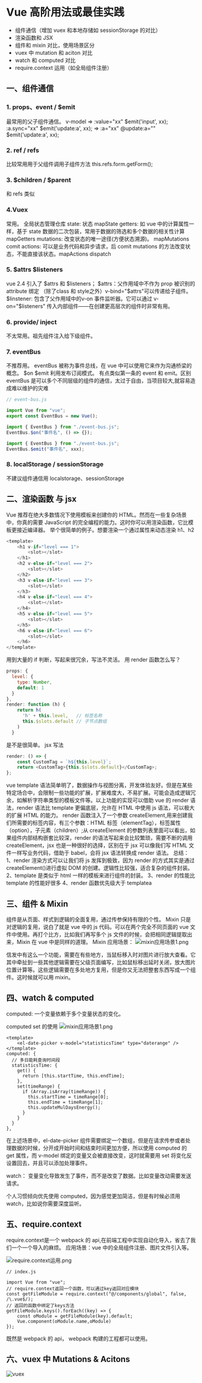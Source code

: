 # Vue 高阶用法或最佳实践

-   组件通信（增加 vuex 和本地存储如 sessionStorage 的对比）
-   渲染函数和 JSX
-   组件和 mixin 对比，使用场景区分
-   vuex 中 mutation 和 aciton 对比
-   watch 和 computed 对比
-   require.context 运用（如全局组件注册）

## 一、组件通信

### 1. props、event / \$emit

最常用的父子组件通信。
v-model => :value="xx" $emit('input', xx);
:a.sync="xx" $emit('update:a', xx); => :a="xx" @update:a="" \$emit('update:a', xx);

### 2. ref / refs

比较常用用于父组件调用子组件方法
this.refs.form.getForm();

### 3. $children / $parent

和 refs 类似

### 4.Vuex

常用。
全局状态管理仓库
state: 状态 mapState
getters: 如 vue 中的计算属性一样，基于 state 数据的二次包装，常用于数据的筛选和多个数据的相关性计算 mapGetters
mutations: 改变状态的唯一途径(方便状态溯源)。 mapMutations comit
actions: 可以是业务代码和异步请求，后 comit mutations 的方法改变状态，不能直接该状态。mapActions dispatch

### 5. $attrs $listeners

vue 2.4 引入了 $attrs 和 $listeners；
$attrs：父作用域中不作为 prop 被识别的 attribute 绑定 （除了class 和 style之外）v-bind="$attrs"可以传递给子组件。
$linstener: 包含了父作用域中的v-on 事件监听器。它可以通过 v-on="$listeners" 传入内部组件——在创建更高层次的组件时非常有用。

### 6. provide/ inject

不太常用。祖先组件注入给下级组件。

### 7. eventBus

不推荐用。
eventBus 被称为事件总线，在 vue 中可以使用它来作为沟通桥梁的概念。
$on $emit 利用发布订阅模式。
有点类似第一条的 event 和 emit。区别 eventBus 是可以多个不同层级的组件的通信，太过于自由，当项目较大,就容易造成难以维护的灾难

```javascript
// event-bus.js

import Vue from "vue";
export const EventBus = new Vue();
```

```javascript
import { EventBus } from "./event-bus.js";
EventBus.$on("事件名", () => {});
```

```javascript
import { EventBus } from "./event-bus.js";
EventBus.$emit("事件名", xxx);
```

### 8. localStorage / sessionStorage

不建议组件通信用 localstorage、sessionStorage

## 二、渲染函数 与 jsx

Vue 推荐在绝大多数情况下使用模板来创建你的 HTML。然而在一些复杂场景中，你真的需要 JavaScript 的完全编程的能力。这时你可以用渲染函数，它比模板更接近编译器。
举个很简单的例子。想要渲染一个通过属性来动态渲染 h1、h2

```javascript
<template>
    <h1 v-if="level === 1">
        <slot></slot>
    </h1>
    <h2 v-else-if="level === 2">
        <slot></slot>
    </h2>
    <h3 v-else-if="level === 3">
        <slot></slot>
    </h3>
    <h4 v-else-if="level === 4">
        <slot></slot>
    </h4>
    <h5 v-else-if="level === 5">
        <slot></slot>
    </h5>
    <h6 v-else-if="level === 6">
        <slot></slot>
    </h6>
</template>
```

用到大量的 if 判断，写起来很冗余，写法不灵活。
用 render 函数怎么写？

```javascript
props: {
  level: {
    type: Number,
    default: 1
  }
},
render: function (h) {
    return h(
      'h' + this.level,   // 标签名称
      this.$slots.default // 子节点数组
    )
  }
```

是不是很简单。
jsx 写法

```javascript
render: () => {
    const CustomTag = `h${this.level}`;
    return <CustomTag>{this.$slots.default}</CustomTag>;
};
```

vue template 语法简单明了，数据操作与视图分离，开发体验友好。但是在某些特定场合中，会限制一些功能的扩展，扩展难度大，不易扩展。可能会造成逻辑冗余，如解析字符串类型的模板文件等。以上功能的实现可以借助 vue 的 render 语法，render 语法比 template 更偏底层，允许在 HTML 中使用 js 语法，可以极大的扩展 HTML 的能力。
render 函数注入了一个参数 createElement,用来创建我们所需要的标签内容，有三个参数：HTML 标签（elementTag），标签属性（option），子元素（children）;从 createElement 的参数列表里面可以看出，如果组件内部结构嵌套比较深，render 的语法写起来会比较繁琐，需要不断的调用 createElement，jsx 也是一种很好的选择，区别在于 jsx 可以像我们写 HTML 文件一样写业务代码，借助于 babel，会将 jsx 语法转换成 render 语法。
总结：
1、render 渲染方式可以让我们将 js 发挥到极致，因为 render 的方式其实是通过 createElement()进行虚拟 DOM 的创建。逻辑性比较强，适合复杂的组件封装。
2、template 是类似于 html 一样的模板来进行组件的封装。
3、render 的性能比 template 的性能好很多
4、render 函数优先级大于 templatea

## 三、组件 & Mixin

组件是从页面、样式到逻辑的全面复用，通过传参保持有限的个性。
Mixin 只是对逻辑的复用，说白了就是 vue 中的 js 代码。可以在两个完全不同页面的 vue 文件中使用。再打个比方，比如我们再写多个 js 文件的时候，会把相同逻辑提取出来，Mixin 在 vue 中是同样的道理。
Mixin 应用场景：
![mixin应用场景1.png](images/mixin应用场景1.png)

信发中有这么一个功能，需要在有些地方，当鼠标移入时对图片进行放大查看。它其中牵扯到一些其他逻辑需要在父级页面编写，比如鼠标移出延时关闭，放大图片位置计算等。这些逻辑需要在多处地方复用，但是你又无法把整套东西写成一个组件。这时候就可以用 mixin。

## 四、watch & computed

computed: 一个变量依赖于多个变量状态的变化。

computed set 的使用
![mixin应用场景1.png](images/computed应用场景.png)

```
<template>
    <el-date-picker v-model="statisticsTime" type="daterange" />
</template>
computed: {
  // 多日能耗查询时间段
  statisticsTime: {
    get() {
      return [this.startTime, this.endTime];
    },
    set(timeRange) {
      if (Array.isArray(timeRange)) {
        this.startTime = timeRange[0];
        this.endTime = timeRange[1];
        this.updateMulDaysEnergy();
      }
    }
  }
},
```

在上述场景中，el-date-picker 组件需要绑定一个数组，但是在请求传参或者处理数据的时候，分开成开始时间和结束时间更加方便，所以使用 computed 的 get 属性，而 v-model 绑定的变量又会被直接改变，这时就需要用 set 将变化反设置回去，并且可以添加处理事件。

watch： 变量变化导致发生了事件，而不是改变了数据。比如变量改动需要发送请求。

个人习惯倾向优先使用 computed，因为感觉更加简洁，但是有时候必须用 watch，比如说你需要深度监听。

## 五、require.context
require.context是一个 webpack 的 api,在前端工程中实现自动化导入，省去了我们一个一个导入的麻烦。
应用场景：vue 中的全局组件注册、图片文件引入等。

![require.context运用.png](images/require运用.png)

```
// index.js

import Vue from "vue";
// require.context返回一个函数，可以通过key返回对应模块
const getFileModule = require.context("@/components/global", false, /\.vue$/);
// 返回的函数中绑定了keys方法
getFileModule.keys().forEach((key) => {
    const oModule = getFileModule(key).default;
    Vue.component(oModule.name,oModule)
});
```

既然是 webpack 的 api， webpack 构建的工程都可以使用。

## 六、vuex 中 Mutations & Acitons

![vuex](images/vuex.png)
